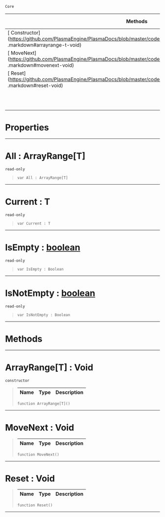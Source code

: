  `Core`

|Methods|Properties|Base Classes|Derived Classes|
|---|---|---|---|
|[ Constructor](https://github.com/PlasmaEngine/PlasmaDocs/blob/master/code_reference/lightning_base_types/arrayrange_t .markdown#arrayrange-t-void)|[ All](https://github.com/PlasmaEngine/PlasmaDocs/blob/master/code_reference/lightning_base_types/arrayrange_t .markdown#all-plasma-engine-document)| | |
|[ MoveNext](https://github.com/PlasmaEngine/PlasmaDocs/blob/master/code_reference/lightning_base_types/arrayrange_t .markdown#movenext-void)|[ Current](https://github.com/PlasmaEngine/PlasmaDocs/blob/master/code_reference/lightning_base_types/arrayrange_t .markdown#current-t)| | |
|[ Reset](https://github.com/PlasmaEngine/PlasmaDocs/blob/master/code_reference/lightning_base_types/arrayrange_t .markdown#reset-void)|[ IsEmpty](https://github.com/PlasmaEngine/PlasmaDocs/blob/master/code_reference/lightning_base_types/arrayrange_t .markdown#isempty-plasma-engine-docu)| | |
| |[ IsNotEmpty](https://github.com/PlasmaEngine/PlasmaDocs/blob/master/code_reference/lightning_base_types/arrayrange_t .markdown#isnotempty-plasma-engine-d)| | |


 #  Properties


---  
 #  All : ArrayRange[T]

 `read-only`

> 
> ``` lang=cpp, name=Lightning
> var All : ArrayRange[T]


---  
 #  Current : T

 `read-only`

> 
> ``` lang=cpp, name=Lightning
> var Current : T


---  
 #  IsEmpty : [boolean](https://github.com/PlasmaEngine/PlasmaDocs/blob/master/code_reference/lightning_base_types/boolean.markdown)

 `read-only`

> 
> ``` lang=cpp, name=Lightning
> var IsEmpty : Boolean


---  
 #  IsNotEmpty : [boolean](https://github.com/PlasmaEngine/PlasmaDocs/blob/master/code_reference/lightning_base_types/boolean.markdown)

 `read-only`

> 
> ``` lang=cpp, name=Lightning
> var IsNotEmpty : Boolean


---  
 #  Methods


---  
 #  ArrayRange[T] : Void

 `constructor`

> 
> |Name|Type|Description|
> |---|---|---|
> ``` lang=cpp, name=Lightning
> function ArrayRange[T]()
> ``` 


---  
 #  MoveNext : Void

> 
> |Name|Type|Description|
> |---|---|---|
> ``` lang=cpp, name=Lightning
> function MoveNext()
> ``` 


---  
 #  Reset : Void

> 
> |Name|Type|Description|
> |---|---|---|
> ``` lang=cpp, name=Lightning
> function Reset()
> ``` 


---  
 

 